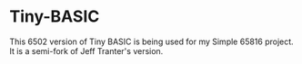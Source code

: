 # Tiny-BASIC
This 6502 version of Tiny BASIC is being used for my Simple 65816 project. It is a semi-fork of Jeff Tranter's version.
